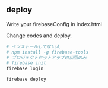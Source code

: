 ## deploy

Write your firebaseConfig in index.html

Change codes and deploy.

``` sh
# インストールしてない人
# npm install -g firebase-tools
# プロジェクトセットアップの初回のみ
# firebase init
firebase login

firebase deploy
```
